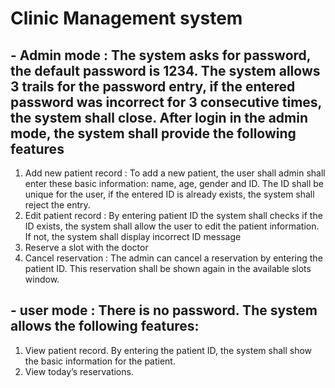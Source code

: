 # Clinic Management system
## - Admin mode : The system asks for password, the default password is 1234. The system allows 3 trails for the password entry, if the entered password was incorrect for 3 consecutive times, the system shall close. After login in the admin mode, the system shall provide the following features
1. Add new patient record : To add a new patient, the user shall admin shall enter these basic information: name, age, gender and ID. The ID shall be unique for the user, if the entered ID is already exists, the system shall reject the entry.
2. Edit patient record : By entering patient ID the system shall checks if the ID exists, the system shall allow the user to edit the patient information. If not, the system shall display incorrect ID message
3. Reserve a slot with the doctor
4. Cancel reservation : The admin can cancel a reservation by entering the patient ID. This reservation shall be shown again in the available slots window.
## - user mode : There is no password. The system allows the following features: 
 1. View patient record. By entering the patient ID, the system shall show the basic information for the patient. 
 2. View today’s reservations.
